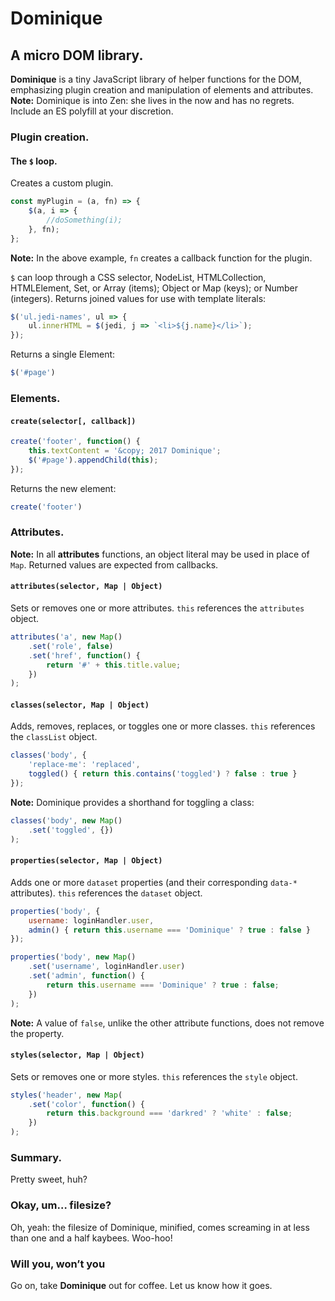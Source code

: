 # Dominique

## A micro DOM library.

**Dominique** is a tiny JavaScript library of helper functions for the DOM, emphasizing plugin creation and manipulation of elements and attributes. **Note:**  Dominique is into Zen: she lives in the now and has no regrets. Include an <span title="ECMAScript">ES</span> polyfill at your discretion.

### Plugin creation.

#### The `$` loop.

Creates a custom plugin.

```js
const myPlugin = (a, fn) => {
	$(a, i => {
		//doSomething(i);
	}, fn);
};
```

**Note:** In the above example, `fn` creates a callback function for the plugin.

`$` can loop through a CSS selector, NodeList, HTMLCollection, HTMLElement, Set, or Array (items); Object or Map (keys); or Number (integers). Returns joined values for use with template literals:

```js
$('ul.jedi-names', ul => {
	ul.innerHTML = $(jedi, j => `<li>${j.name}</li>`);
});
```

Returns a single Element:

```js
$('#page')
```

### Elements.

#### `create(selector[, callback])`

```js
create('footer', function() {
	this.textContent = '&copy; 2017 Dominique';
	$('#page').appendChild(this);
});
```

Returns the new element:

```js
create('footer')
```

### Attributes.

**Note:** In all **attributes** functions, an object literal may be used in place of `Map`. Returned values are expected from callbacks.

#### `attributes(selector, Map | Object)`

Sets or removes one or more attributes. `this` references the `attributes` object.

```js
attributes('a', new Map()
	.set('role', false)
	.set('href', function() {
		return '#' + this.title.value;
	})
);
```

#### `classes(selector, Map | Object)`

Adds, removes, replaces, or toggles one or more classes. `this` references the `classList` object.

```js
classes('body', {
	'replace-me': 'replaced',
	toggled() { return this.contains('toggled') ? false : true }
});
```

**Note:** Dominique provides a shorthand for toggling a class:

```js
classes('body', new Map()
	.set('toggled', {})
);
```

#### `properties(selector, Map | Object)`

Adds one or more `dataset` properties (and their corresponding `data-*` attributes). `this` references the `dataset` object.

```js
properties('body', {
	username: loginHandler.user,
	admin() { return this.username === 'Dominique' ? true : false }
});

properties('body', new Map()
	.set('username', loginHandler.user)
	.set('admin', function() {
		return this.username === 'Dominique' ? true : false;
	})
);
```

**Note:** A value of `false`, unlike the other attribute functions, does not remove the property.

#### `styles(selector, Map | Object)`

Sets or removes one or more styles. `this` references the `style` object.

```js
styles('header', new Map(
	.set('color', function() {
		return this.background === 'darkred' ? 'white' : false;
	})
);
```

### Summary.

Pretty sweet, huh?

### Okay, um&hellip; filesize?

Oh, yeah: the filesize of Dominique, minified, comes screaming in at less than one and a half kaybees. Woo-hoo!

### Will you, won&rsquo;t you

Go on, take **Dominique** out for coffee. Let us know how it goes.